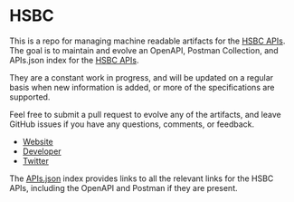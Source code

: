 # HSBCThis is a repo for managing machine readable artifacts for the [HSBC APIs](https://hsbc.com). The goal is to maintain and evolve an OpenAPI, Postman Collection, and APIs.json index for the [HSBC APIs](https://hsbc.com).They are a constant work in progress, and will be updated on a regular basis when new information is added, or more of the specifications are supported.Feel free to submit a pull request to evolve any of the artifacts, and leave GitHub issues if you have any questions, comments, or feedback.- [Website](https://hsbc.com)- [Developer](https://hsbc.com)- [Twitter](https://twitter.com/HSBC)The [APIs.json](https://github.com/api-evangelist/hsbc/blob/master/apis.json) index provides links to all the relevant links for the HSBC APIs, including the OpenAPI and Postman if they are present.